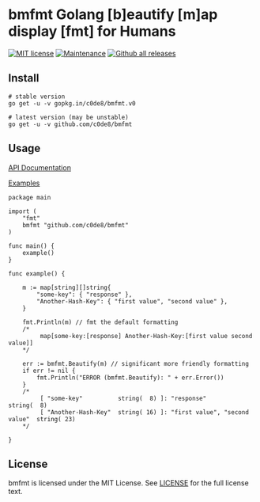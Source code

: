 # bmfmt Golang [b]eautify [m]ap display [fmt] for Humans

[![MIT license](https://img.shields.io/badge/License-MIT-blue.svg)](https://lbesson.mit-license.org/)
[![Maintenance](https://img.shields.io/badge/Maintained%3F-yes-green.svg)](https://GitHub.com/c0de8/bmfmt/graphs/commit-activity)
[![Github all releases](https://img.shields.io/github/downloads/c0de8/bmfmt/total.svg)](https://GitHub.com/c0de8/bmfmt/releases/)

## Install

``` shell
# stable version
go get -u -v gopkg.in/c0de8/bmfmt.v0

# latest version (may be unstable)
go get -u -v github.com/c0de8/bmfmt
```

## Usage

[API Documentation](https://godoc.org/github.com/c0de8/bmfmt)

[Examples](https://github.com/c0de8/bmfmt/blob/master/examples/main.go)

``` golang
package main

import (
	"fmt"
	bmfmt "github.com/c0de8/bmfmt"
)

func main() {
	example()
}

func example() {

	m := map[string][]string{
		"some-key": { "response" },
		"Another-Hash-Key": { "first value", "second value" },
	}

	fmt.Println(m) // fmt the default formatting
	/*
         map[some-key:[response] Another-Hash-Key:[first value second value]]
	*/

	err := bmfmt.Beautify(m) // significant more friendly formatting
	if err != nil {
		fmt.Println("ERROR (bmfmt.Beautify): " + err.Error())
	}
	/*
         [ "some-key"          string(  8) ]: "response"                     string(  8)
         [ "Another-Hash-Key"  string( 16) ]: "first value", "second value"  string( 23)
	*/

}

```

## License

bmfmt is licensed under the MIT License. See [LICENSE](https://github.com/go-ffmt/ffmt/blob/master/LICENSE) for the full license text.
